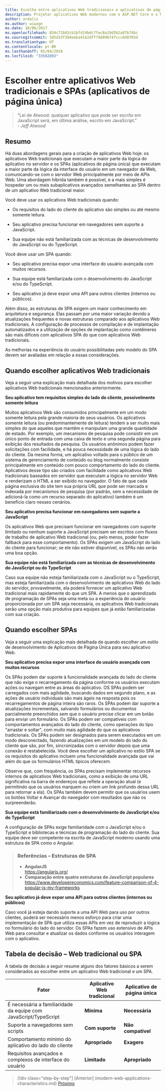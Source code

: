 ```yaml
---
title: Escolha entre aplicativos Web tradicionais e aplicativos de página única
description: Projetar aplicativos Web modernos com o ASP.NET Core e o Microsoft Azure
author: ardalis
ms.author: wiwagn
ms.date: 10/06/2017
ms.openlocfilehash: 834c71b92cb1bfd19bdc7fec8a19d3b2a87b74bc
ms.sourcegitcommit: 3d5d33f384eeba41b2dff79d096f47ccc8d8f03d
ms.translationtype: HT
ms.contentlocale: pt-BR
ms.lasthandoff: 05/04/2018
ms.locfileid: "33582893"
---
```

# <a name="choose-between-traditional-web-apps-and-single-page-apps-spas"></a>Escolher entre aplicativos Web tradicionais e SPAs (aplicativos de página única)

> "Lei de Atwood: qualquer aplicativo que pode ser escrito em JavaScript será, em última análise, escrito em JavaScript."  
> _\- Jeff Atwood_

## <a name="summary"></a>Resumo

Há duas abordagens gerais para a criação de aplicativos Web hoje: os aplicativos Web tradicionais que executam a maior parte da lógica do aplicativo no servidor e os SPAs (aplicativos de página única) que executam a maior parte da lógica da interface do usuário em um navegador da Web, comunicando-se com o servidor Web principalmente por meio de APIs Web. Uma abordagem híbrida também é possível, e a mais simples é hospedar um ou mais subaplicativos avançados semelhantes ao SPA dentro de um aplicativo Web tradicional maior.

Você deve usar os aplicativos Web tradicionais quando:

-   Os requisitos do lado do cliente do aplicativo são simples ou até mesmo somente leitura.

-   Seu aplicativo precisa funcionar em navegadores sem suporte a JavaScript.

-   Sua equipe não está familiarizada com as técnicas de desenvolvimento do JavaScript ou do TypeScript.

Você deve usar um SPA quando:

-   Seu aplicativo precisa expor uma interface do usuário avançada com muitos recursos.

-   Sua equipe está familiarizada com o desenvolvimento do JavaScript e/ou do TypeScript.

-   Seu aplicativo já deve expor uma API para outros clientes (internos ou públicos).

Além disso, as estruturas de SPA exigem um maior conhecimento em arquitetura e segurança. Elas passam por uma maior variação devido a atualizações frequentes e novas estruturas comparado aos aplicativos Web tradicionais. A configuração de processos de compilação e de implantação automatizados e a utilização de opções de implantação como contêineres são mais difíceis com aplicativos SPA do que com aplicativos Web tradicionais.

As melhorias na experiência do usuário possibilitadas pelo modelo do SPA devem ser avaliadas em relação a essas considerações.

## <a name="when-to-choose-traditional-web-apps"></a>Quando escolher aplicativos Web tradicionais

Veja a seguir uma explicação mais detalhada dos motivos para escolher aplicativos Web tradicionais mencionados anteriormente.

**Seu aplicativo tem requisitos simples do lado do cliente, possivelmente somente leitura**

Muitos aplicativos Web são consumidos principalmente em um modo somente leitura pela grande maioria de seus usuários. Os aplicativos somente leitura (ou predominantemente de leitura) tendem a ser muito mais simples do que aqueles que mantêm e manipulam uma grande quantidade de estado. Por exemplo, um mecanismo de pesquisa pode consistir em um único ponto de entrada com uma caixa de texto e uma segunda página para exibição dos resultados da pesquisa. Os usuários anônimos podem fazer solicitações com facilidade, e há pouca necessidade de uma lógica do lado do cliente. Da mesma forma, um aplicativo voltado para o público de um sistema de gerenciamento de conteúdo ou blog normalmente consiste principalmente em conteúdo com pouco comportamento do lado do cliente. Aplicativos desse tipo são criados com facilidade como aplicativos Web tradicionais baseados em servidor que executam a lógica no servidor Web e renderizam o HTML a ser exibido no navegador. O fato de que cada página exclusiva do site tem sua própria URL que pode ser marcada e indexada por mecanismos de pesquisa (por padrão, sem a necessidade de adicioná-la como um recurso separado do aplicativo) também é um benefício claro nesses cenários.

**Seu aplicativo precisa funcionar em navegadores sem suporte a JavaScript**

Os aplicativos Web que precisam funcionar em navegadores com suporte limitado ou nenhum suporte a JavaScript precisam ser escritos com fluxos de trabalho de aplicativo Web tradicional (ou, pelo menos, poder fazer fallback para esse comportamento). Os SPAs exigem um JavaScript do lado do cliente para funcionar; se ele não estiver disponível, os SPAs não serão uma boa opção.

**Sua equipe não está familiarizada com as técnicas de desenvolvimento do JavaScript ou do TypeScript**

Caso sua equipe não esteja familiarizada com o JavaScript ou o TypeScript, mas esteja familiarizada com o desenvolvimento de aplicativos Web do lado do servidor, provavelmente, ela poderá fornecer um aplicativo Web tradicional mais rapidamente do que um SPA. A menos que o aprendizado de programação de SPAs seja uma meta ou a experiência do usuário proporcionada por um SPA seja necessária, os aplicativos Web tradicionais serão uma opção mais produtiva para equipes que já estão familiarizadas com sua criação.

## <a name="when-to-choose-spas"></a>Quando escolher SPAs

Veja a seguir uma explicação mais detalhada de quando escolher um estilo de desenvolvimento de Aplicativos de Página Única para seu aplicativo Web.

**Seu aplicativo precisa expor uma interface do usuário avançada com muitos recursos**

Os SPAs podem dar suporte à funcionalidade avançada do lado do cliente que não exige o recarregamento da página conforme os usuários executam ações ou navegam entre as áreas do aplicativo. OS SPAs podem ser carregados com mais agilidade, buscando dados em segundo plano, e as ações de usuário individuais são mais ágeis na resposta pois os recarregamentos de página inteira são raros. Os SPAs podem dar suporte a atualizações incrementais, salvando formulários ou documentos parcialmente preenchidos sem que o usuário precise clicar em um botão para enviar um formulário. Os SPAs podem ser compatíveis com comportamentos avançados do lado do cliente, como operações do tipo "arrastar e soltar", com muito mais agilidade do que os aplicativos tradicionais. Os SPAs podem ser designados para serem executados em um modo desconectado, fazendo atualizações em um modelo do lado do cliente que são, por fim, sincronizadas com o servidor depois que uma conexão é restabelecida. Você deve escolher um aplicativo no estilo SPA se os requisitos do aplicativo incluem uma funcionalidade avançada que vai além do que os formulários HTML típicos oferecem.

Observe que, com frequência, os SPAs precisam implementar recursos internos de aplicativos Web tradicionais, como a exibição de uma URL significativa na barra de endereços que reflete a operação atual (e permitindo que os usuários marquem ou criem um link profundo dessa URL para retornar a ela). Os SPAs também devem permitir que os usuários usem os botões Voltar e Avançar do navegador com resultados que não os surpreenderão.

**Sua equipe está familiarizado com o desenvolvimento do JavaScript e/ou do TypeScript**

A configuração de SPAs exige familiaridade com o JavaScript e/ou o TypeScript e bibliotecas e técnicas de programação do lado do cliente. Sua equipe deve ser competente na escrita de JavaScript moderno usando uma estrutura de SPA como o Angular.

> ### <a name="references--spa-frameworks"></a>Referências – Estruturas de SPA
> - **AngularJS**  
> <https://angularjs.org/>
> - **Comparação entre quatro estruturas de JavaScript populares**  
> <https://www.developereconomics.com/feature-comparison-of-4-popular-js-mv-frameworks>

**Seu aplicativo já deve expor uma API para outros clientes (internos ou públicos)**

Caso você já esteja dando suporte a uma API Web para uso por outros clientes, poderá ser necessário menos esforço para criar uma implementação de SPA que utiliza essas APIs em vez de reproduzir a lógica no formulário do lado do servidor. Os SPAs fazem uso extensivo de APIs Web para consultar e atualizar os dados conforme os usuários interagem com o aplicativo.

## <a name="decision-table--traditional-web-or-spa"></a>Tabela de decisão – Web tradicional ou SPA

A tabela de decisão a seguir resume alguns dos fatores básicos a serem considerados ao escolher entre um aplicativo Web tradicional e um SPA.

  | **Fator** | **Aplicativo Web tradicional** | **Aplicativo de página única** |
  |---|---|---|
  | É necessária a familiaridade da equipe com JavaScript/TypeScript | **Mínima** | **Necessária** |
  | Suporte a navegadores sem scripts | **Com suporte** | **Não compatível** |
  | Comportamento mínimo do aplicativo do lado do cliente | **Apropriado** | **Exagero** |
  | Requisitos avançados e complexos de interface do usuário | **Limitado** | **Apropriado** |

>[!div class="step-by-step"]
[Anterior] (modern-web-applications-characteristics.md) [Próximo](architectural-principles.md)
